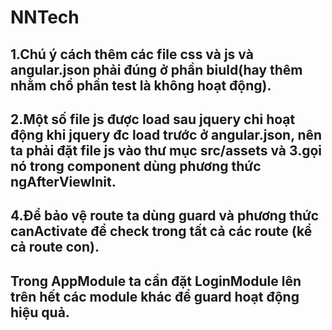 # NNTech
## 1.Chú ý cách thêm các file css và js và angular.json phải đúng ở phần biuld(hay thêm nhằm chổ phần test là không hoạt động).
## 2.Một số file js được load sau jquery chỉ hoạt động khi jquery đc load trước ở angular.json, nên ta phải đặt file js vào thư mục src/assets và 3.gọi nó trong component dùng phương thức ngAfterViewInit.
## 4.Để bảo vệ route ta dùng guard và phương thức canActivate để check trong tất cả các route (kể cả route con).
## Trong AppModule ta cần đặt LoginModule lên trên hết các module khác để guard hoạt động hiệu quả.